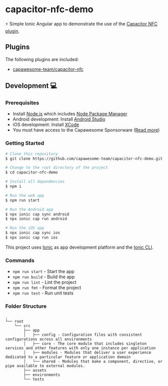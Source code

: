 # capacitor-nfc-demo

⚡️ Simple Ionic Angular app to demonstrate the use of the [Capacitor NFC plugin](https://github.com/capawesome-team/capacitor-nfc).

## Plugins

The following plugins are included:

- [capawesome-team/capacitor-nfc](https://capawesome.io/plugins/nfc/)

## Development 💻

### Prerequisites

- Install [Node.js](https://nodejs.org) which includes [Node Package Manager](https://www.npmjs.com/get-npm)
- Android development: Install [Android Studio](https://developer.android.com/studio)
- iOS development: Install [XCode](https://apps.apple.com/de/app/xcode/id497799835?mt=12)
- You must have access to the Capawesome Sponsorware ([Read more](https://capawesome.io/insiders/))

### Getting Started

```bash
# Clone this repository
$ git clone https://github.com/capawesome-team/capacitor-nfc-demo.git

# Change to the root directory of the project
$ cd capacitor-nfc-demo

# Install all dependencies
$ npm i

# Run the web app
$ npm run start

# Run the Android app
$ npx ionic cap sync android
$ npx ionic cap run android

# Run the iOS app
$ npx ionic cap sync ios
$ npx ionic cap run ios
```

This project uses [Ionic](https://ionicframework.com/) as app development platform and the [Ionic CLI](https://ionicframework.com/docs/cli).

### Commands

- `npm run start` - Start the app
- `npm run build` - Build the app
- `npm run lint` - Lint the project
- `npm run fmt` - Format the project
- `npm run test` - Run unit tests

### Folder Structure

```
.
└── root
    └── src
        ├── app
        │   ├── config - Configuration files with consistent configurations across all environments
        │   ├── core - The core module that includes singleton services and other features with only one instance per application
        │   ├── modules - Modules that deliver a user experience dedicated to a particular feature or application domain
        │   └── shared - Modules that make a component, directive, or pipe available to external modules.
        ├── assets
        ├── environments
        └── tests
```

